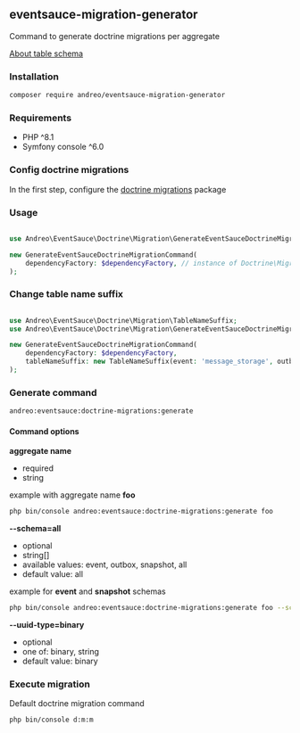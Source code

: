## eventsauce-migration-generator

Command to generate doctrine migrations per aggregate 

[About table schema](https://eventsauce.io/docs/message-storage/repository-table-schema/)

### Installation

```bash
composer require andreo/eventsauce-migration-generator
```

### Requirements

- PHP ^8.1
- Symfony console ^6.0


### Config doctrine migrations

In the first step, configure the [doctrine migrations](https://www.doctrine-project.org/projects/doctrine-migrations/en/3.3/reference/configuration.html#configuration) package

### Usage

```php

use Andreo\EventSauce\Doctrine\Migration\GenerateEventSauceDoctrineMigrationCommand;

new GenerateEventSauceDoctrineMigrationCommand(
    dependencyFactory: $dependencyFactory, // instance of Doctrine\Migrations\DependencyFactory
);
```

### Change table name suffix

```php

use Andreo\EventSauce\Doctrine\Migration\TableNameSuffix;
use Andreo\EventSauce\Doctrine\Migration\GenerateEventSauceDoctrineMigrationCommand;

new GenerateEventSauceDoctrineMigrationCommand(
    dependencyFactory: $dependencyFactory,
    tableNameSuffix: new TableNameSuffix(event: 'message_storage', outbox: 'outbox', snapshot: 'snapshot')
);
```

### Generate command

```bash
andreo:eventsauce:doctrine-migrations:generate
```

#### Command options

**aggregate name**

- required
- string

example with aggregate name **foo**

```bash
php bin/console andreo:eventsauce:doctrine-migrations:generate foo
```

**--schema=all**

- optional
- string[]
- available values: event, outbox, snapshot, all
- default value: all

example for **event** and **snapshot** schemas

```bash
php bin/console andreo:eventsauce:doctrine-migrations:generate foo --schema=event --schema=snapshot
```

**--uuid-type=binary**

- optional
- one of: binary, string
- default value: binary

### Execute migration

Default doctrine migration command

```bash
php bin/console d:m:m
```
